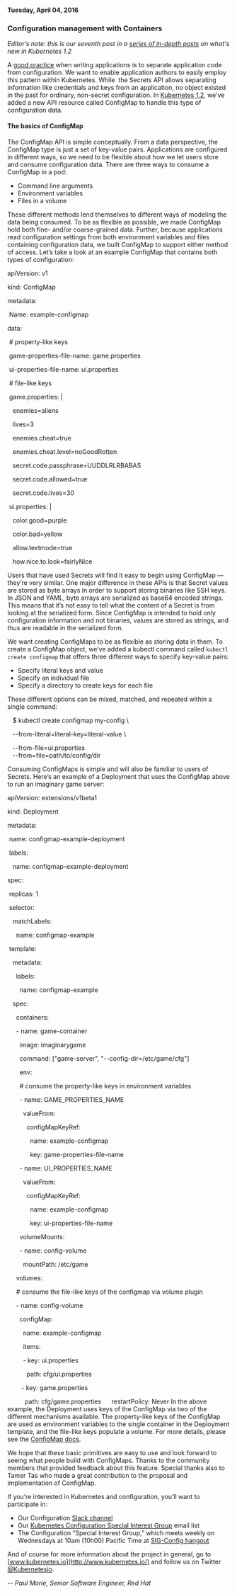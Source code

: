 #### Tuesday, April 04, 2016 
### Configuration management with Containers 
_Editor’s note: this is our seventh post in a [series of in-depth posts](http://blog.kubernetes.io/2016/03/five-days-of-kubernetes-12.html) on what's new in Kubernetes 1.2_  
  
A [good practice](http://12factor.net/config) when writing applications is to separate application code from configuration. We want to enable application authors to easily employ this pattern within Kubernetes. While &nbsp;the Secrets API allows separating information like credentials and keys from an application, no object existed in the past for ordinary, non-secret configuration. In [Kubernetes 1.2](https://github.com/kubernetes/kubernetes/blob/master/CHANGELOG.md/#v120), we've added a new API resource called ConfigMap to handle this type of configuration data.  
  

#### **The basics of ConfigMap**
The ConfigMap API is simple conceptually. From a data perspective, the ConfigMap type is just a set of key-value pairs. Applications are configured in different ways, so we need to be flexible about how we let users store and consume configuration data. There are three ways to consume a ConfigMap in a pod:  
  

- Command line arguments
- Environment variables
- Files in a volume
  
These different methods lend themselves to different ways of modeling the data being consumed. To be as flexible as possible, we made ConfigMap hold both fine- and/or coarse-grained data. Further, because applications read configuration settings from both environment variables and files containing configuration data, we built ConfigMap to support either method of access. Let’s take a look at an example ConfigMap that contains both types of configuration:  

  

apiVersion: v1

kind: ConfigMap

metadata:

 &nbsp;Name: example-configmap

data:

 &nbsp;# property-like keys

 &nbsp;game-properties-file-name: game.properties

 &nbsp;ui-properties-file-name: ui.properties

 &nbsp;# file-like keys

 &nbsp;game.properties: |

 &nbsp;&nbsp;&nbsp;enemies=aliens

 &nbsp;&nbsp;&nbsp;lives=3

 &nbsp;&nbsp;&nbsp;enemies.cheat=true

 &nbsp;&nbsp;&nbsp;enemies.cheat.level=noGoodRotten

 &nbsp;&nbsp;&nbsp;secret.code.passphrase=UUDDLRLRBABAS

 &nbsp;&nbsp;&nbsp;secret.code.allowed=true

 &nbsp;&nbsp;&nbsp;secret.code.lives=30

 &nbsp;ui.properties: |

 &nbsp;&nbsp;&nbsp;color.good=purple

 &nbsp;&nbsp;&nbsp;color.bad=yellow

 &nbsp;&nbsp;&nbsp;allow.textmode=true

 &nbsp;&nbsp;&nbsp;how.nice.to.look=fairlyNice

  

Users that have used Secrets will find it easy to begin using ConfigMap — they’re very similar. One major difference in these APIs is that Secret values are stored as byte arrays in order to support storing binaries like SSH keys. In JSON and YAML, byte arrays are serialized as base64 encoded strings. This means that it’s not easy to tell what the content of a Secret is from looking at the serialized form. Since ConfigMap is intended to hold only configuration information and not binaries, values are stored as strings, and thus are readable in the serialized form.

  

We want creating ConfigMaps to be as flexible as storing data in them. To create a ConfigMap object, we’ve added a kubectl command called `kubectl create configmap` that offers three different ways to specify key-value pairs:  
  

- Specify literal keys and value
- Specify an individual file
- Specify a directory to create keys for each file

  

These different options can be mixed, matched, and repeated within a single command:  
  

 &nbsp;&nbsp;&nbsp;$ kubectl create configmap my-config \

 &nbsp;&nbsp;&nbsp;--from-literal=literal-key=literal-value \

 &nbsp;&nbsp;&nbsp;--from-file=ui.properties \
 &nbsp;&nbsp;&nbsp;--from=file=path/to/config/dir

Consuming ConfigMaps is simple and will also be familiar to users of Secrets. Here’s an example of a Deployment that uses the ConfigMap above to run an imaginary game server:  
  

apiVersion: extensions/v1beta1

kind: Deployment

metadata:

 &nbsp;name: configmap-example-deployment

 &nbsp;labels:

 &nbsp;&nbsp;&nbsp;name: configmap-example-deployment

spec:

 &nbsp;replicas: 1

 &nbsp;selector:

 &nbsp;&nbsp;&nbsp;matchLabels:

 &nbsp;&nbsp;&nbsp;&nbsp;&nbsp;name: configmap-example

 &nbsp;template:

 &nbsp;&nbsp;&nbsp;metadata:

 &nbsp;&nbsp;&nbsp;&nbsp;&nbsp;labels:

 &nbsp;&nbsp;&nbsp;&nbsp;&nbsp;&nbsp;&nbsp;name: configmap-example

 &nbsp;&nbsp;&nbsp;spec:

 &nbsp;&nbsp;&nbsp;&nbsp;&nbsp;containers:

 &nbsp;&nbsp;&nbsp;&nbsp;&nbsp;- name: game-container

 &nbsp;&nbsp;&nbsp;&nbsp;&nbsp;&nbsp;&nbsp;image: imaginarygame

 &nbsp;&nbsp;&nbsp;&nbsp;&nbsp;&nbsp;&nbsp;command: ["game-server", "--config-dir=/etc/game/cfg"]

 &nbsp;&nbsp;&nbsp;&nbsp;&nbsp;&nbsp;&nbsp;env:

 &nbsp;&nbsp;&nbsp;&nbsp;&nbsp;&nbsp;&nbsp;# consume the property-like keys in environment variables

 &nbsp;&nbsp;&nbsp;&nbsp;&nbsp;&nbsp;&nbsp;- name: GAME\_PROPERTIES\_NAME

 &nbsp;&nbsp;&nbsp;&nbsp;&nbsp;&nbsp;&nbsp;&nbsp;&nbsp;valueFrom:

 &nbsp;&nbsp;&nbsp;&nbsp;&nbsp;&nbsp;&nbsp;&nbsp;&nbsp;&nbsp;&nbsp;configMapKeyRef:

 &nbsp;&nbsp;&nbsp;&nbsp;&nbsp;&nbsp;&nbsp;&nbsp;&nbsp;&nbsp;&nbsp;&nbsp;&nbsp;name: example-configmap

 &nbsp;&nbsp;&nbsp;&nbsp;&nbsp;&nbsp;&nbsp;&nbsp;&nbsp;&nbsp;&nbsp;&nbsp;&nbsp;key: game-properties-file-name

 &nbsp;&nbsp;&nbsp;&nbsp;&nbsp;&nbsp;&nbsp;- name: UI\_PROPERTIES\_NAME

 &nbsp;&nbsp;&nbsp;&nbsp;&nbsp;&nbsp;&nbsp;&nbsp;&nbsp;valueFrom:

 &nbsp;&nbsp;&nbsp;&nbsp;&nbsp;&nbsp;&nbsp;&nbsp;&nbsp;&nbsp;&nbsp;configMapKeyRef:

 &nbsp;&nbsp;&nbsp;&nbsp;&nbsp;&nbsp;&nbsp;&nbsp;&nbsp;&nbsp;&nbsp;&nbsp;&nbsp;name: example-configmap

 &nbsp;&nbsp;&nbsp;&nbsp;&nbsp;&nbsp;&nbsp;&nbsp;&nbsp;&nbsp;&nbsp;&nbsp;&nbsp;key: ui-properties-file-name

 &nbsp;&nbsp;&nbsp;&nbsp;&nbsp;&nbsp;&nbsp;volumeMounts:

 &nbsp;&nbsp;&nbsp;&nbsp;&nbsp;&nbsp;&nbsp;- name: config-volume

 &nbsp;&nbsp;&nbsp;&nbsp;&nbsp;&nbsp;&nbsp;&nbsp;&nbsp;mountPath: /etc/game

 &nbsp;&nbsp;&nbsp;&nbsp;&nbsp;volumes:

 &nbsp;&nbsp;&nbsp;&nbsp;&nbsp;# consume the file-like keys of the configmap via volume plugin

 &nbsp;&nbsp;&nbsp;&nbsp;&nbsp;- name: config-volume

 &nbsp;&nbsp;&nbsp;&nbsp;&nbsp;&nbsp;&nbsp;configMap:

 &nbsp;&nbsp;&nbsp;&nbsp;&nbsp;&nbsp;&nbsp;&nbsp;&nbsp;name: example-configmap

 &nbsp;&nbsp;&nbsp;&nbsp;&nbsp;&nbsp;&nbsp;&nbsp;&nbsp;items:

 &nbsp;&nbsp;&nbsp;&nbsp;&nbsp;&nbsp;&nbsp;&nbsp;&nbsp;- key: ui.properties

 &nbsp;&nbsp;&nbsp;&nbsp;&nbsp;&nbsp;&nbsp;&nbsp;&nbsp;&nbsp;&nbsp;path: cfg/ui.properties

 &nbsp;&nbsp;&nbsp;&nbsp;&nbsp;&nbsp;&nbsp;&nbsp;- key: game.properties

 &nbsp;&nbsp;&nbsp;&nbsp;&nbsp;&nbsp;&nbsp;&nbsp;&nbsp;&nbsp;path: cfg/game.properties
 &nbsp;&nbsp;&nbsp;&nbsp;&nbsp;restartPolicy: Never
In the above example, the Deployment uses keys of the ConfigMap via two of the different mechanisms available. The property-like keys of the ConfigMap are used as environment variables to the single container in the Deployment template, and the file-like keys populate a volume. For more details, please see the [ConfigMap docs](http://kubernetes.io/docs/user-guide/configmap/).  
  
We hope that these basic primitives are easy to use and look forward to seeing what people build with ConfigMaps. Thanks to the community members that provided feedback about this feature. Special thanks also to Tamer Tas who made a great contribution to the proposal and implementation of ConfigMap.  
  
If you’re interested in Kubernetes and configuration, you’ll want to participate in:  

  

- Our Configuration [Slack channel](https://kubernetes.slack.com/messages/sig-configuration/)
- Our [Kubernetes Configuration Special Interest Group](https://groups.google.com/forum/#!forum/kubernetes-sig-config) email list
- The Configuration “Special Interest Group,” which meets weekly on Wednesdays at 10am (10h00) Pacific Time at [SIG-Config hangout](https://hangouts.google.com/hangouts/_/google.com/kube-sig-config)

  

And of course for more information about the project in general, go to [www.kubernetes.io](http://www.kubernetes.io/) and follow us on Twitter [@Kubernetesio](https://twitter.com/kubernetesio).  
  
-- _Paul Morie, Senior Software Engineer, Red Hat_
  

  

  

  

